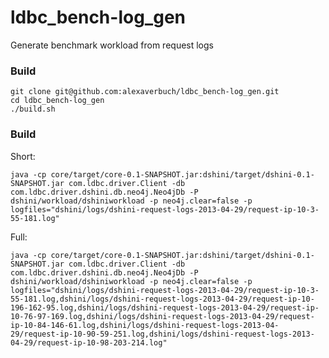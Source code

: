 ldbc_bench-log_gen
==================

Generate benchmark workload from request logs

### Build

    git clone git@github.com:alexaverbuch/ldbc_bench-log_gen.git
    cd ldbc_bench-log_gen
    ./build.sh


### Build

Short:

	java -cp core/target/core-0.1-SNAPSHOT.jar:dshini/target/dshini-0.1-SNAPSHOT.jar com.ldbc.driver.Client -db com.ldbc.driver.dshini.db.neo4j.Neo4jDb -P dshini/workload/dshiniworkload -p neo4j.clear=false -p logfiles="dshini/logs/dshini-request-logs-2013-04-29/request-ip-10-3-55-181.log"

Full:

    java -cp core/target/core-0.1-SNAPSHOT.jar:dshini/target/dshini-0.1-SNAPSHOT.jar com.ldbc.driver.Client -db com.ldbc.driver.dshini.db.neo4j.Neo4jDb -P dshini/workload/dshiniworkload -p neo4j.clear=false -p logfiles="dshini/logs/dshini-request-logs-2013-04-29/request-ip-10-3-55-181.log,dshini/logs/dshini-request-logs-2013-04-29/request-ip-10-196-162-95.log,dshini/logs/dshini-request-logs-2013-04-29/request-ip-10-76-97-169.log,dshini/logs/dshini-request-logs-2013-04-29/request-ip-10-84-146-61.log,dshini/logs/dshini-request-logs-2013-04-29/request-ip-10-90-59-251.log,dshini/logs/dshini-request-logs-2013-04-29/request-ip-10-98-203-214.log"
